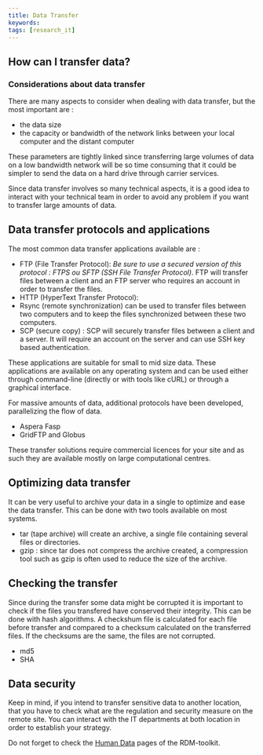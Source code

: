 ```yaml
---
title: Data Transfer
keywords:
tags: [research_it] 
---
```


## How can I transfer data?

### Considerations about data transfer

There are many aspects to consider when dealing with data transfer, but the most important are :  

* the data size  
* the capacity or bandwidth of the network links between your local computer and the distant computer 

These parameters are tightly linked since transferring large volumes of data on a low bandwidth network will be so time consuming that it could be simpler to send the data on a hard drive through carrier services. 

Since data transfer involves so many technical aspects, it is a good idea to interact with your technical team in order to avoid any problem if you want to transfer large amounts of data. 



## Data transfer protocols and applications

The most common data transfer applications available are :

* FTP (File Transfer Protocol):  *Be sure to use a secured version of this protocol : FTPS ou SFTP (SSH File Transfer Protocol)*. FTP will transfer files between a client and an FTP server who requires an account in order to transfer the files. 
* HTTP (HyperText Transfer Protocol): 
* Rsync (remote synchronization) can be used to transfer files between two computers and to keep the files synchronized between these two computers. 
* SCP (secure copy) : SCP will securely transfer files between a client and a server. It will require an account on the server and can use SSH key based authentication.  

These applications are suitable for small to mid size data. These applications are available on any operating system and can be used either through command-line (directly or with tools like cURL) or through a graphical interface. 

For massive amounts of data, additional protocols have been developed, parallelizing the flow of data. 

* Aspera Fasp
* GridFTP and Globus 

These transfer solutions require commercial licences for your site and as such they are available mostly on large computational centres. 


## Optimizing data transfer 

It can be very useful to archive your data in a single to optimize and ease the data transfer. This can be done with two tools available on most systems.

* tar (tape archive) will create an archive, a single file containing several files or directories. 
* gzip : since tar does not compress the archive created, a compression tool such as gzip is often used to reduce the size of the archive. 



## Checking the transfer

Since during the transfer some data might be corrupted it is important to check if the files you transfered have conserved their integrity. This can be done with hash algorithms. A checkshum file is calculated for each file before transfer and compared to a checksum calculated on the transferred files. If the checksums are the same, the files are not corrupted. 

* md5
* SHA 


## Data security

Keep in mind, if you intend to transfer sensitive data to another location, that you have to check what are the regulation and security measure on the remote site. You can interact with the IT departments at both location in order to establish your strategy. 

Do not forget to check the [Human Data](https://rdm.elixir-europe.org/humandata_usecase.html) pages of the RDM-toolkit. 
